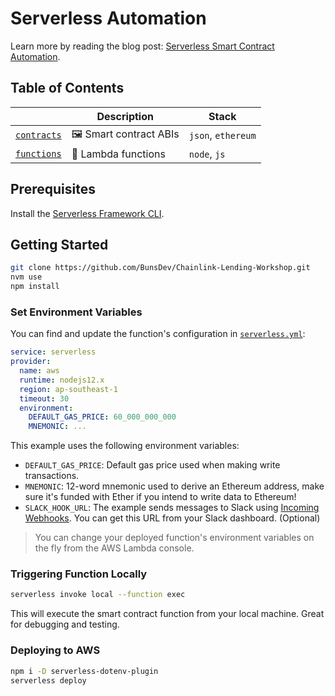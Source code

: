 # Serverless Automation

Learn more by reading the blog post: [Serverless Smart Contract Automation](https://soliditywiz.medium.com/smart-contract-automation-ca109805b23a).

## Table of Contents

|                                     | Description                                 | Stack                 |
| ----------------------------------- | ------------------------------------------- | --------------------- |
| [`contracts`](contracts)     | 🖼 Smart contract ABIs | `json`, `ethereum` |
| [`functions`](functions)                  | 🚀 Lambda functions                              | `node`, `js`          |

## Prerequisites

Install the [Serverless Framework CLI](https://www.serverless.com/framework/docs/getting-started/).

## Getting Started

```bash
git clone https://github.com/BunsDev/Chainlink-Lending-Workshop.git
nvm use
npm install
```

### Set Environment Variables

You can find and update the function's configuration in [`serverless.yml`](https://github.com/BunsDev/serverless/blob/master/serverless.yml):

```yml
service: serverless
provider:
  name: aws
  runtime: nodejs12.x
  region: ap-southeast-1
  timeout: 30
  environment:
    DEFAULT_GAS_PRICE: 60_000_000_000
    MNEMONIC: ...
```

This example uses the following environment variables:

- `DEFAULT_GAS_PRICE`: Default gas price used when making write transactions.
- `MNEMONIC`: 12-word mnemonic used to derive an Ethereum address, make sure it's funded with Ether if you intend to write data to Ethereum!
- `SLACK_HOOK_URL`: The example sends messages to Slack using [Incoming Webhooks](https://api.slack.com/messaging/webhooks). You can get this URL from your Slack dashboard. (Optional)

> You can change your deployed function's environment variables on the fly from the AWS Lambda console.

### Triggering Function Locally

```bash
serverless invoke local --function exec
```

This will execute the smart contract function from your local machine.
Great for debugging and testing.

### Deploying to AWS

```bash
npm i -D serverless-dotenv-plugin
serverless deploy
```